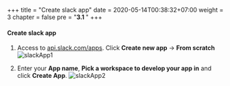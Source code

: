 +++
title = "Create slack app"
date = 2020-05-14T00:38:32+07:00
weight = 3
chapter = false
pre = "<b>3.1 </b>"
+++

#### Create slack app

1. Access to [api.slack.com/apps](https://api.slack.com/apps). Click **Create new app** -> **From scratch**
    ![slackApp1](/images/3/slakcApp1.png?width=90pc)

2. Enter your **App name**, **Pick a workspace to develop your app in** and click **Create App**.
   ![slackApp2](/images/3/slakcApp2.png?width=90pc)
